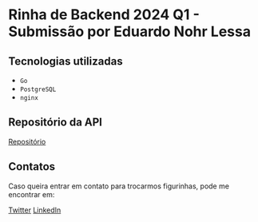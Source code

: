 # Rinha de Backend 2024 Q1 - Submissão por Eduardo Nohr Lessa

## Tecnologias utilizadas

- `Go`
- `PostgreSQL`
- `nginx`

## Repositório da API

[Repositório](https://github.com/enohr/rinha-backend-2024-q1)

## Contatos

Caso queira entrar em contato para trocarmos figurinhas, pode me encontrar em:

[Twitter](https://twitter.com/eduardonohr)
[LinkedIn](https://www.linkedin.com/in/eduardo-nohr)


